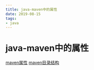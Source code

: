 ```yaml
--- 
title: java-maven中的属性 
date: 2019-08-15
tags: 
- java 
---
```

# java-maven中的属性
[maven属性](https://www.cnblogs.com/youzhibing/p/5427130.html)
[maven目录结构](https://www.cnblogs.com/now-fighting/p/4858982.html)

